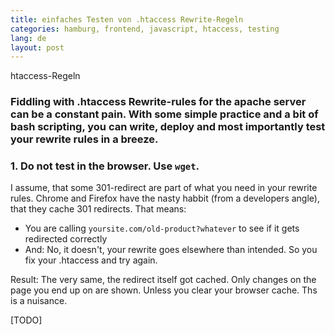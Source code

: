 ```yaml
---
title: einfaches Testen von .htaccess Rewrite-Regeln
categories: hamburg, frontend, javascript, htaccess, testing
lang: de
layout: post
---
```


 htaccess-Regeln


### Fiddling with .htaccess Rewrite-rules for the apache server can be a constant pain. With some simple practice and a bit of bash scripting, you can write, deploy and most importantly test your rewrite rules in a breeze.


### 1. Do not test in the browser. Use `wget`.

I assume, that some 301-redirect are part of what you need in your rewrite rules.
Chrome and Firefox have the nasty habbit (from a developers angle), that they cache 301 redirects. That means:

* You are calling `yoursite.com/old-product?whatever` to see if it gets redirected correctly
* And: No, it doesn't, your rewrite goes elsewhere than intended. So you fix your .htaccess and try again.

Result: The very same, the redirect itself got cached. Only changes on the page you end up on are shown. Unless you clear your browser cache. Ths is a nuisance.


[TODO]
